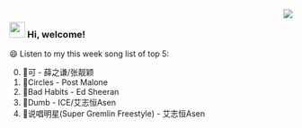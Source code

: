 <img align="right"  src="https://github-readme-stats.vercel.app/api?username=zonemeen" />

<h3> <img src="https://emojis.slackmojis.com/emojis/images/1621024394/39092/cat-roll.gif?1621024394" width="28" /> Hi, welcome! </h3>

😄 Listen to my this week song list of top 5:

0. 🌈可 - 薛之谦/张靓颖
1. 🌈Circles - Post Malone
2. 🌈Bad Habits - Ed Sheeran
3. 🌈Dumb - ICE/艾志恒Asen
4. 🌈说唱明星(Super Gremlin Freestyle) - 艾志恒Asen
